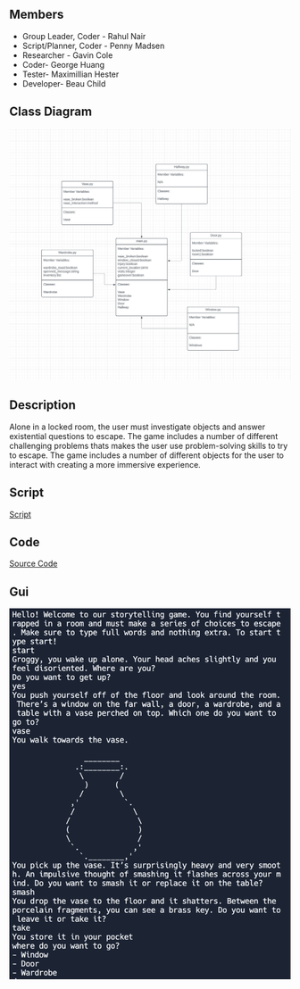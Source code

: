 ## Members
- Group Leader, Coder - Rahul Nair
- Script/Planner, Coder - Penny Madsen
- Researcher - Gavin Cole
- Coder- George Huang
- Tester- Maximillian Hester
- Developer- Beau Child

## Class Diagram
![Images](https://github.com/Rahul7834/Empty-Rooms/blob/main/Images/Screenshot%202024-03-13%20194814.png)
## Description 
Alone in a locked room, the user must investigate objects and answer existential questions to escape. The game includes a number of different challenging problems thats makes the user use problem-solving skills to try to escape. The game includes a number of different objects for the user to interact with creating a more immersive experience. 

## Script
[Script](https://docs.google.com/document/d/1D7HvohLt9fc5i0Yv866xJz5L4G3Uk1bNkaKZf7zvWBY/edit?usp=sharing)
## Code
[Source Code](https://github.com/Rahul7834/Empty-Rooms/blob/main/src/StoryGame%20(1).zip)
## Gui
![Images](https://github.com/Rahul7834/Empty-Rooms/blob/main/Images/Game.png)

